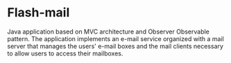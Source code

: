 # Flash-mail

Java application based on MVC architecture and Observer Observable pattern. The application implements an e-mail service organized with a mail server that manages the users' e-mail boxes and the mail clients necessary to allow users to access their mailboxes.
